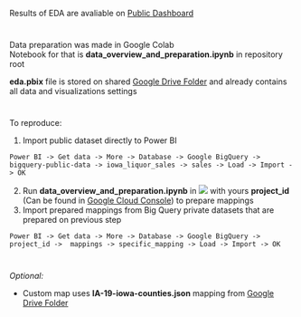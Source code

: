 Results of EDA are avaliable on [Public Dashboard](https://app.powerbi.com/view?r=eyJrIjoiY2U2MTc1YWItYzc1Yi00ZjMzLTg4MjgtMTZhOTdjMmE4ZjEyIiwidCI6IjI4OGJmYmNmLTVhYjItNDk2MS04YTM5LTg2MDYxYWFhY2Q4NiIsImMiOjl9)

#
Data preparation was made in Google Colab  
Notebook for that is **data_overview_and_preparation.ipynb** in  repository root

**eda.pbix** file is stored on shared [Google Drive Folder](https://drive.google.com/drive/folders/1--WQpT7uSF5t0xQJB_LDXWdoYM4XInIR) and already contains all data and visualizations settings

#
To reproduce:
1. Import public dataset directly to Power BI
```
Power BI -> Get data -> More -> Database -> Google BigQuery -> bigquery-public-data -> iowa_liquor_sales -> sales -> Load -> Import -> OK
```
2. Run **data_overview_and_preparation.ipynb** in [<img src="https://colab.research.google.com/assets/colab-badge.svg">](https://colab.research.google.com/github/newturok/softconstrust_test/blob/stage/data_overview_and_preparation.ipynb) with yours **project_id** (Can be found in [Google Cloud Console](https://console.cloud.google.com/home/dashboard)) to prepare mappings
3. Import prepared mappings from Big Query private datasets that are prepared on previous step
```
Power BI -> Get data -> More -> Database -> Google BigQuery -> project_id ->  mappings -> specific_mapping -> Load -> Import -> OK
```
#
*Optional:*
- Custom map uses **IA-19-iowa-counties.json** mapping from [Google Drive Folder](https://drive.google.com/drive/folders/1--WQpT7uSF5t0xQJB_LDXWdoYM4XInIR)
